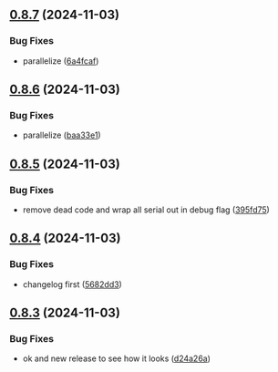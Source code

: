 ## [0.8.7](https://github.com/olipayne/Arduino-Morse-Radio/compare/v0.8.6...v0.8.7) (2024-11-03)


### Bug Fixes

* parallelize ([6a4fcaf](https://github.com/olipayne/Arduino-Morse-Radio/commit/6a4fcafeb30b62f781d83a0c3d22248ec2ef80f2))



## [0.8.6](https://github.com/olipayne/Arduino-Morse-Radio/compare/v0.8.5...v0.8.6) (2024-11-03)


### Bug Fixes

* parallelize ([baa33e1](https://github.com/olipayne/Arduino-Morse-Radio/commit/baa33e17857284635edbf03f6e90cb928dc61ba0))



## [0.8.5](https://github.com/olipayne/Arduino-Morse-Radio/compare/v0.8.4...v0.8.5) (2024-11-03)


### Bug Fixes

* remove dead code and wrap all serial out in debug flag ([395fd75](https://github.com/olipayne/Arduino-Morse-Radio/commit/395fd7595b722b0adb9992b48ac90e495c6cf273))



## [0.8.4](https://github.com/olipayne/Arduino-Morse-Radio/compare/v0.8.3...v0.8.4) (2024-11-03)


### Bug Fixes

* changelog first ([5682dd3](https://github.com/olipayne/Arduino-Morse-Radio/commit/5682dd3a8a85dfb6acf5ba5220ab8b6953e31405))



## [0.8.3](https://github.com/olipayne/Arduino-Morse-Radio/compare/v0.8.2...v0.8.3) (2024-11-03)


### Bug Fixes

* ok and new release to see how it looks ([d24a26a](https://github.com/olipayne/Arduino-Morse-Radio/commit/d24a26abf6bd21ee90e239e5a372163199e7b362))



